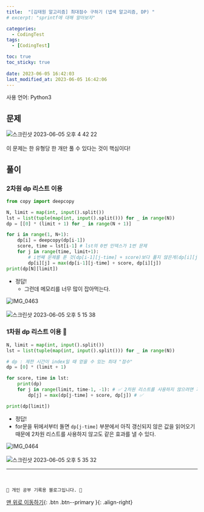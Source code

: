 ```yaml
---
title:  "[김태원 알고리즘] 최대점수 구하기 (냅색 알고리즘, DP) "
# excerpt: "sprintf에 대해 알아보자"

categories:
  - CodingTest
tags:
  - [CodingTest]

toc: true
toc_sticky: true
 
date: 2023-06-05 16:42:03
last_modified_at: 2023-06-05 16:42:06
---
```


사용 언어: Python3

## 문제
![스크린샷 2023-06-05 오후 4 42 22](https://github.com/minju412/jenkins-test/assets/59405576/9b25f112-0545-4325-a96c-ccba4c4bc9a6)<br><br>
이 문제는 한 유형당 한 개만 풀 수 있다는 것이 핵심이다! 

## 풀이
### 2차원 dp 리스트 이용
```py
from copy import deepcopy

N, limit = map(int, input().split())
lst = list(tuple(map(int, input().split())) for _ in range(N))
dp = [[0] * (limit + 1) for _ in range(N + 1)]

for i in range(1, N+1):
    dp[i] = deepcopy(dp[i-1])
    score, time = lst[i-1] # lst의 0번 인덱스가 1번 문제
    for j in range(time, limit+1):
        # i번째 문제를 푼 것(dp[i-1][j-time] + score)보다 풀지 않은게(dp[i][j]) 더 크다면 문제를 풀지 않는다
        dp[i][j] = max(dp[i-1][j-time] + score, dp[i][j]) 
print(dp[N][limit])
```
- 정답!
  - 그런데 메모리를 너무 많이 잡아먹는다.

![IMG_0463](https://github.com/minju412/jenkins-test/assets/59405576/bcf11371-a3d4-4d0d-b9c6-955587215792)<br><br>
![스크린샷 2023-06-05 오후 5 15 38](https://github.com/minju412/jenkins-test/assets/59405576/879dcf3e-52dd-48df-97c6-1ea2e7c2fb2f)

### 1차원 dp 리스트 이용 🌟
```py
N, limit = map(int, input().split())
lst = list(tuple(map(int, input().split())) for _ in range(N))

# dp : 제한 시간이 index일 때 얻을 수 있는 최대 "점수"
dp = [0] * (limit + 1)

for score, time in lst:
    print(dp)
    for j in range(limit, time-1, -1): # ✅ 2차원 리스트를 사용하지 않으려면 거꾸로 돌기
        dp[j] = max(dp[j-time] + score, dp[j]) # ✅

print(dp[limit])
```
- 정답!
- for문을 뒤에서부터 돌면 `dp[j-time]` 부분에서 아직 갱신되지 않은 값을 읽어오기 때문에 2차원 리스트를 사용하지 않고도 같은 효과를 낼 수 있다.

![IMG_0464](https://github.com/minju412/jenkins-test/assets/59405576/4d2f8817-1107-452b-b82e-0fbb6e955a07)<br><br>
![스크린샷 2023-06-05 오후 5 35 32](https://github.com/minju412/jenkins-test/assets/59405576/365af0c6-ea0d-48ae-b9cb-bb8e5d0759aa)



***
<br>


    💛 개인 공부 기록용 블로그입니다. 👻

[맨 위로 이동하기](#){: .btn .btn--primary }{: .align-right}